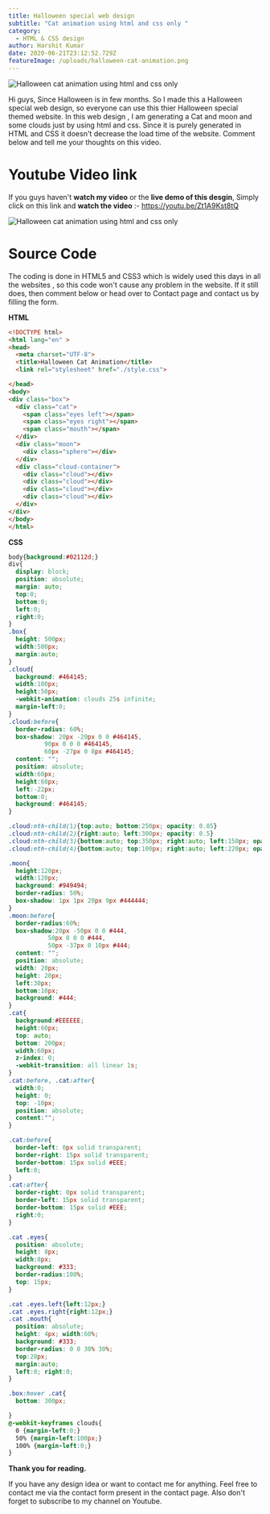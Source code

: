 ```yaml
---
title: Halloween special web design
subtitle: "Cat animation using html and css only "
category:
  - HTML & CSS design
author: Harshit Kumar
date: 2020-06-21T23:12:52.729Z
featureImage: /uploads/halloween-cat-animation.png
---
```

![Halloween cat animation using html and css only](/uploads/halloween-cat-animation_final.png "Halloween cat animation using html and css only")

Hi guys, Since Halloween is in few months. So I made this a Halloween special web design, so everyone can use this thier Halloween special themed website. In this web design , I am generating a Cat and moon and some clouds just by using html and css. Since it is purely generated in HTML and CSS it doesn't decrease the load time of the website. Comment below and tell me your thoughts on this video.

# **Youtube Video link**

If you guys haven't **watch my video** or the **live demo of this desgin**, Simply click on this link and **watch the video** :- [](https://youtu.be/YEN1mrZrrV8)<https://youtu.be/Zt1A9Kst8tQ>

![Halloween cat animation using html and css only](/uploads/halloween-cat-animation.png "Halloween cat animation using html and css only")

# **Source Code**

The coding is done in HTML5 and CSS3 which is widely used this days in all the websites , so this code won't cause any problem in the website. If it still does, then comment below or head over to Contact page and contact us by filling the form.

**HTML**

```html
<!DOCTYPE html>
<html lang="en" >
<head>
  <meta charset="UTF-8">
  <title>Halloween Cat Animation</title>
  <link rel="stylesheet" href="./style.css">

</head>
<body>
<div class="box">
  <div class="cat">
    <span class="eyes left"></span>
    <span class="eyes right"></span>
    <span class="mouth"></span>
  </div>
  <div class="moon">
    <div class="sphere"></div>
  </div>
  <div class="cloud-container">
    <div class="cloud"></div>
    <div class="cloud"></div>
    <div class="cloud"></div>
    <div class="cloud"></div>
  </div>
</div>
</body>
</html>
```

**CSS**

```css
body{background:#02112d;}
div{
  display: block;
  position: absolute;
  margin: auto;
  top:0;
  bottom:0;
  left:0;
  right:0;
}
.box{
  height: 500px;
  width:500px;
  margin:auto;
}
.cloud{
  background: #464145;
  width:100px;
  height:50px;
  -webkit-animation: clouds 25s infinite;
  margin-left:0;
}
.cloud:before{
  border-radius: 60%;
  box-shadow: 20px -20px 0 0 #464145,
          90px 0 0 0 #464145,
          60px -27px 0 8px #464145;
  content: "";
  position: absolute;
  width:60px;
  height:60px;
  left:-22px;
  bottom:0;
  background: #464145;
}

.cloud:nth-child(1){top:auto; bottom:250px; opacity: 0.85}
.cloud:nth-child(2){right:auto; left:300px; opacity: 0.5}
.cloud:nth-child(3){bottom:auto; top:350px; right:auto; left:150px; opacity: 0.75}
.cloud:nth-child(4){bottom:auto; top:100px; right:auto; left:220px; opacity: 0.65}

.moon{
  height:120px;
  width:120px;
  background: #949494;
  border-radius: 50%;
  box-shadow: 1px 1px 20px 9px #444444;
}
.moon:before{
  border-radius:60%;
  box-shadow:20px -50px 0 0 #444,
           50px 0 0 0 #444,
           50px -37px 0 10px #444;
  content: "";
  position: absolute;
  width: 20px;
  height: 20px;
  left:30px;
  bottom:10px;
  background: #444;
}
.cat{
  background:#EEEEEE;
  height:60px;
  top: auto;
  bottom: 200px;
  width:60px;
  z-index: 0;
  -webkit-transition: all linear 1s;
}
.cat:before, .cat:after{
  width:0;
  height: 0;
  top: -10px;
  position: absolute;
  content:"";
}

.cat:before{
  border-left: 0px solid transparent;
  border-right: 15px solid transparent;
  border-bottom: 15px solid #EEE;
  left:0;
}
.cat:after{
  border-right: 0px solid transparent;
  border-left: 15px solid transparent;
  border-bottom: 15px solid #EEE;
  right:0;
}

.cat .eyes{
  position: absolute;
  height: 8px;
  width:8px;
  background: #333;
  border-radius:100%;
  top: 15px;
}

.cat .eyes.left{left:12px;}
.cat .eyes.right{right:12px;}
.cat .mouth{
  position: absolute;
  height: 4px; width:60%;
  background: #333;
  border-radius: 0 0 30% 30%;
  top:28px;
  margin:auto;
  left:0; right:0;
}

.box:hover .cat{
  bottom: 300px;

}
@-webkit-keyframes clouds{
  0 {margin-left:0;}
  50% {margin-left:100px;}
  100% {margin-left:0;}
}
```

**Thank you for reading.** 

If you have any design idea or want to contact me for anything. Feel free to contact me via the contact form present in the contact page. Also don't forget to subscribe to my channel on Youtube.